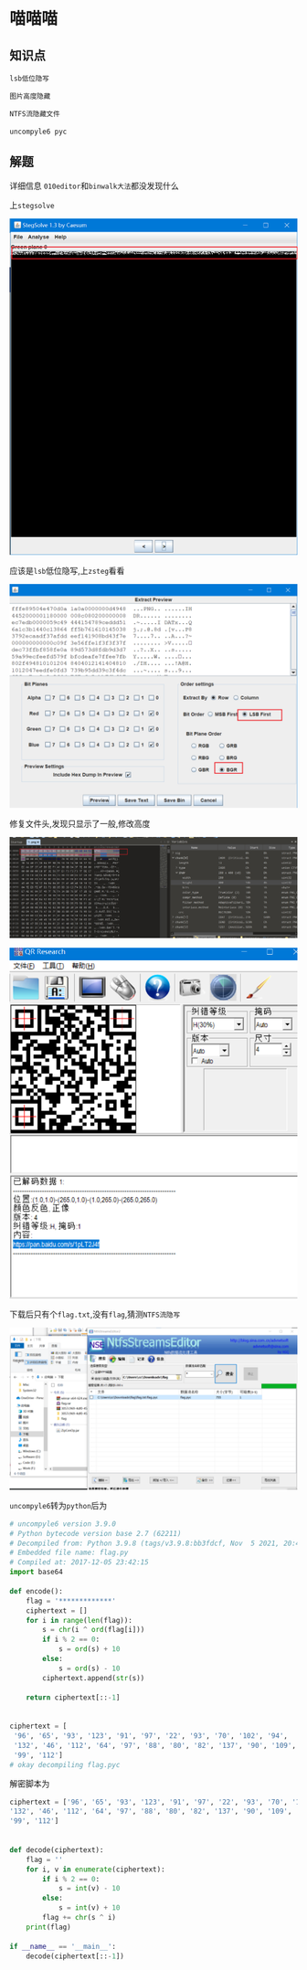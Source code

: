 # 喵喵喵

## 知识点

`lsb低位隐写`

`图片高度隐藏`

`NTFS流隐藏文件`

`uncompyle6 pyc`

## 解题

详细信息 `010editor`和`binwalk大法`都没发现什么

上`stegsolve`

![image-20231126194047226](./img/46-1.png)

应该是`lsb`低位隐写,上`zsteg`看看

![image-20231126194507791](./img/46-2.png)

修复文件头,发现只显示了一般,修改高度

![image-20231126194713700](./img/46-3.png)

![image-20231126195122970](./img/46-4.png)

下载后只有个`flag.txt`,没有`flag`,猜测`NTFS流隐写`

![image-20231126195441747](./img/46-5.png)

`uncompyle6`转为`python`后为

```python
# uncompyle6 version 3.9.0
# Python bytecode version base 2.7 (62211)
# Decompiled from: Python 3.9.8 (tags/v3.9.8:bb3fdcf, Nov  5 2021, 20:48:33) [MSC v.1929 64 bit (AMD64)]
# Embedded file name: flag.py
# Compiled at: 2017-12-05 23:42:15
import base64

def encode():
    flag = '*************'
    ciphertext = []
    for i in range(len(flag)):
        s = chr(i ^ ord(flag[i]))
        if i % 2 == 0:
            s = ord(s) + 10
        else:
            s = ord(s) - 10
        ciphertext.append(str(s))

    return ciphertext[::-1]


ciphertext = [
 '96', '65', '93', '123', '91', '97', '22', '93', '70', '102', '94', 
 '132', '46', '112', '64', '97', '88', '80', '82', '137', '90', '109', 
 '99', '112']
# okay decompiling flag.pyc
```

解密脚本为

```python
ciphertext = ['96', '65', '93', '123', '91', '97', '22', '93', '70', '102', '94', 
'132', '46', '112', '64', '97', '88', '80', '82', '137', '90', '109', 
'99', '112']


def decode(ciphertext):
    flag = ''
    for i, v in enumerate(ciphertext):
        if i % 2 == 0:
            s = int(v) - 10
        else:
            s = int(v) + 10
        flag += chr(s ^ i)
    print(flag)

if __name__ == '__main__':
    decode(ciphertext[::-1])
```

